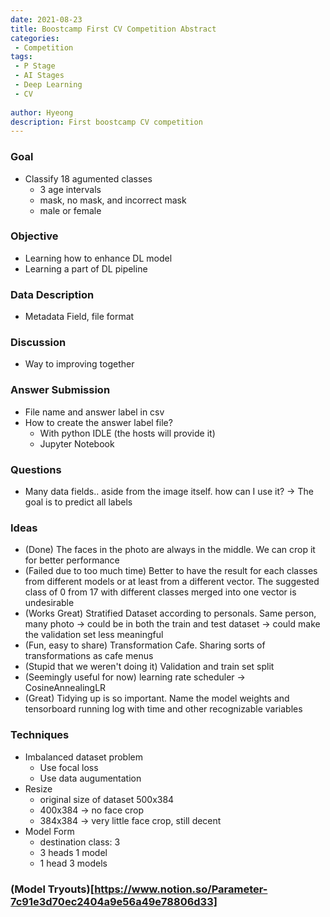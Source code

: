 ```yaml
---
date: 2021-08-23
title: Boostcamp First CV Competition Abstract
categories: 
 - Competition
tags:
 - P Stage
 - AI Stages
 - Deep Learning
 - CV
 
author: Hyeong
description: First boostcamp CV competition
---
```

### Goal
- Classify 18 agumented classes
    - 3 age intervals
    - mask, no mask, and incorrect mask
    - male or female

### Objective
- Learning how to enhance DL model
- Learning a part of DL pipeline

### Data Description
- Metadata Field, file format

### Discussion
- Way to improving together

### Answer Submission
- File name and answer label in csv
- How to create the answer label file?
    - With python IDLE (the hosts will provide it)
    - Jupyter Notebook

### Questions
- Many data fields.. aside from the image itself. how can I use it? -> The goal is to predict all labels

### Ideas
- (Done) The faces in the photo are always in the middle. We can crop it for better performance
- (Failed due to too much time) Better to have the result for each classes from different models or at least from a different vector. The suggested class of 0 from 17 with different classes merged into one vector is undesirable 
- (Works Great) Stratified Dataset according to personals. Same person, many photo -> could be in both the train and test dataset -> could make the validation set less meaningful
- (Fun, easy to share) Transformation Cafe. Sharing sorts of transformations as cafe menus
- (Stupid that we weren't doing it) Validation and train set split
- (Seemingly useful for now) learning rate scheduler -> CosineAnnealingLR
- (Great) Tidying up is so important. Name the model weights and tensorboard running log with time and other recognizable variables

### Techniques
- Imbalanced dataset problem
    - Use focal loss
    - Use data augumentation
- Resize
    - original size of dataset 500x384
    - 400x384 -> no face crop
    - 384x384 -> very little face crop, still decent
- Model Form
    - destination class: 3
    - 3 heads 1 model
    - 1 head 3 models

### (Model Tryouts)[https://www.notion.so/Parameter-7c91e3d70ec2404a9e56a49e78806d33]
